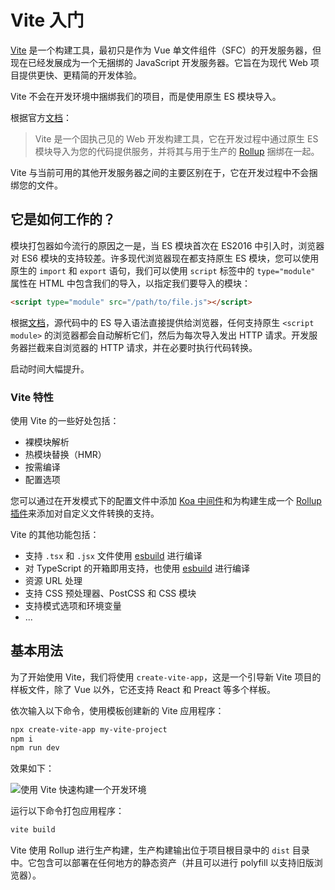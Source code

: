 # Vite 入门

[Vite](https://vitejs.dev/) 是一个构建工具，最初只是作为 Vue 单文件组件（SFC）的开发服务器，但现在已经发展成为一个无捆绑的 JavaScript 开发服务器。它旨在为现代 Web 项目提供更快、更精简的开发体验。

Vite 不会在开发环境中捆绑我们的项目，而是使用原生 ES 模块导入。

根据官方[文档](https://github.com/vitejs/vite)：

> Vite 是一个固执己见的 Web 开发构建工具，它在开发过程中通过原生 ES 模块导入为您的代码提供服务，并将其与用于生产的 [Rollup](https://rollupjs.org/) 捆绑在一起。

Vite 与当前可用的其他开发服务器之间的主要区别在于，它在开发过程中不会捆绑您的文件。

## 它是如何工作的？

模块打包器如今流行的原因之一是，当 ES 模块首次在 ES2016 中引入时，浏览器对 ES6 模块的支持较差。许多现代浏览器现在都支持原生 ES 模块，您可以使用原生的 `import` 和 `export` 语句，我们可以使用 `script` 标签中的 `type="module"` 属性在 HTML 中包含我们的导入，以指定我们要导入的模块：

```html
<script type="module" src="/path/to/file.js"></script>
```

根据[文档](https://github.com/vitejs/vite)，源代码中的 ES 导入语法直接提供给浏览器，任何支持原生 `<script module>` 的浏览器都会自动解析它们，然后为每次导入发出 HTTP 请求。开发服务器拦截来自浏览器的 HTTP 请求，并在必要时执行代码转换。

启动时间大幅提升。

### Vite 特性

使用 Vite 的一些好处包括：

- 裸模块解析
- 热模块替换（HMR）
- 按需编译
- 配置选项

您可以通过在开发模式下的配置文件中添加 [Koa 中间件](https://github.com/koajs/koa)和为构建生成一个 [Rollup 插件](https://github.com/rollup/plugins)来添加对自定义文件转换的支持。

Vite 的其他功能包括：

- 支持 `.tsx` 和 `.jsx` 文件使用 [esbuild](https://github.com/evanw/esbuild) 进行编译
- 对 TypeScript 的开箱即用支持，也使用 [esbuild](https://github.com/evanw/esbuild) 进行编译
- 资源 URL 处理
- 支持 CSS 预处理器、PostCSS 和 CSS 模块
- 支持模式选项和环境变量
- ...

## 基本用法

为了开始使用 Vite，我们将使用 `create-vite-app`，这是一个引导新 Vite 项目的样板文件，除了 Vue 以外，它还支持 React 和 Preact 等多个样板。

依次输入以下命令，使用模板创建新的 Vite 应用程序：

```bash
npx create-vite-app my-vite-project
npm i
npm run dev
```

效果如下：

![使用 Vite 快速构建一个开发环境](https://upload-images.jianshu.io/upload_images/18281896-f6dd6f93d6b827d3.png?imageMogr2/auto-orient/strip%7CimageView2/2/w/1240)

运行以下命令打包应用程序：

```bash
vite build
```

Vite 使用 Rollup 进行生产构建，生产构建输出位于项目根目录中的 `dist` 目录中。它包含可以部署在任何地方的静态资产（并且可以进行 polyfill 以支持旧版浏览器）。
